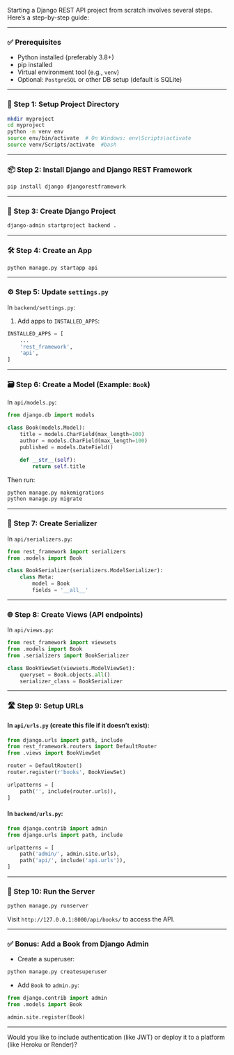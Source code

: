 Starting a Django REST API project from scratch involves several steps. Here’s a step-by-step guide:

---

### ✅ Prerequisites

* Python installed (preferably 3.8+)
* pip installed
* Virtual environment tool (e.g., `venv`)
* Optional: `PostgreSQL` or other DB setup (default is SQLite)

---

### 📁 Step 1: Setup Project Directory

```bash
mkdir myproject
cd myproject
python -m venv env
source env/bin/activate  # On Windows: env\Scripts\activate
source venv/Scripts/activate  #bash
```

---

### 📦 Step 2: Install Django and Django REST Framework

```bash
pip install django djangorestframework
```

---

### 🚀 Step 3: Create Django Project

```bash
django-admin startproject backend .
```

---

### 🛠 Step 4: Create an App

```bash
python manage.py startapp api
```

---

### ⚙️ Step 5: Update `settings.py`

In `backend/settings.py`:

1. Add apps to `INSTALLED_APPS`:

```python
INSTALLED_APPS = [
    ...
    'rest_framework',
    'api',
]
```

---

### 🗃 Step 6: Create a Model (Example: `Book`)

In `api/models.py`:

```python
from django.db import models

class Book(models.Model):
    title = models.CharField(max_length=100)
    author = models.CharField(max_length=100)
    published = models.DateField()

    def __str__(self):
        return self.title
```

Then run:

```bash
python manage.py makemigrations
python manage.py migrate
```

---

### 🧰 Step 7: Create Serializer

In `api/serializers.py`:

```python
from rest_framework import serializers
from .models import Book

class BookSerializer(serializers.ModelSerializer):
    class Meta:
        model = Book
        fields = '__all__'
```

---

### 🌐 Step 8: Create Views (API endpoints)

In `api/views.py`:

```python
from rest_framework import viewsets
from .models import Book
from .serializers import BookSerializer

class BookViewSet(viewsets.ModelViewSet):
    queryset = Book.objects.all()
    serializer_class = BookSerializer
```

---

### 🛣 Step 9: Setup URLs

#### In `api/urls.py` (create this file if it doesn’t exist):

```python
from django.urls import path, include
from rest_framework.routers import DefaultRouter
from .views import BookViewSet

router = DefaultRouter()
router.register(r'books', BookViewSet)

urlpatterns = [
    path('', include(router.urls)),
]
```

#### In `backend/urls.py`:

```python
from django.contrib import admin
from django.urls import path, include

urlpatterns = [
    path('admin/', admin.site.urls),
    path('api/', include('api.urls')),
]
```

---

### 🧪 Step 10: Run the Server

```bash
python manage.py runserver
```

Visit `http://127.0.0.1:8000/api/books/` to access the API.

---

### ✅ Bonus: Add a Book from Django Admin

* Create a superuser:

```bash
python manage.py createsuperuser
```

* Add `Book` to `admin.py`:

```python
from django.contrib import admin
from .models import Book

admin.site.register(Book)
```

---

Would you like to include authentication (like JWT) or deploy it to a platform (like Heroku or Render)?
